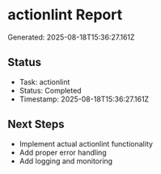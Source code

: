 # actionlint Report

Generated: 2025-08-18T15:36:27.161Z

## Status
- Task: actionlint
- Status: Completed
- Timestamp: 2025-08-18T15:36:27.161Z

## Next Steps
- Implement actual actionlint functionality
- Add proper error handling
- Add logging and monitoring
